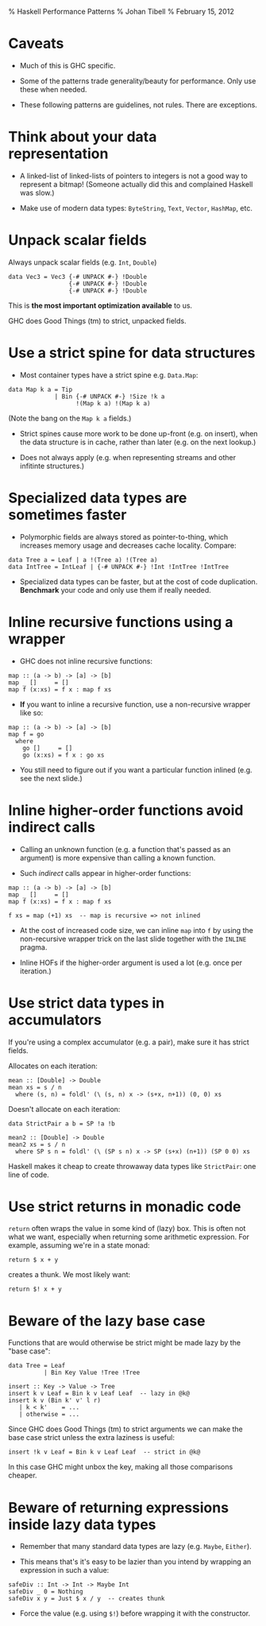 % Haskell Performance Patterns
% Johan Tibell
% February 15, 2012

# Caveats

* Much of this is GHC specific.

* Some of the patterns trade generality/beauty for performance.  Only
  use these when needed.

* These following patterns are guidelines, not rules.  There are
  exceptions.

# Think about your data representation

* A linked-list of linked-lists of pointers to integers is not a good
way to represent a bitmap!  (Someone actually did this and complained
Haskell was slow.)

* Make use of modern data types: `ByteString`, `Text`, `Vector`,
  `HashMap`, etc.

# Unpack scalar fields

Always unpack scalar fields (e.g. `Int`, `Double`)

~~~~ {.haskell}
data Vec3 = Vec3 {-# UNPACK #-} !Double
                 {-# UNPACK #-} !Double
                 {-# UNPACK #-} !Double
~~~~

This is **the most important optimization available** to us.

GHC does Good Things (tm) to strict, unpacked fields.

# Use a strict spine for data structures

* Most container types have a strict spine e.g. `Data.Map`:

~~~~ {.haskell}
data Map k a = Tip
             | Bin {-# UNPACK #-} !Size !k a
                   !(Map k a) !(Map k a)
~~~~

  (Note the bang on the `Map k a` fields.)

* Strict spines cause more work to be done up-front (e.g. on insert),
  when the data structure is in cache, rather than later (e.g. on the
  next lookup.)

* Does not always apply (e.g. when representing streams and other
  infitinte structures.)

# Specialized data types are sometimes faster

* Polymorphic fields are always stored as pointer-to-thing, which
  increases memory usage and decreases cache locality.  Compare:

~~~~ {.haskell}
data Tree a = Leaf | a !(Tree a) !(Tree a)
data IntTree = IntLeaf | {-# UNPACK #-} !Int !IntTree !IntTree
~~~~

* Specialized data types can be faster, but at the cost of code
  duplication.  **Benchmark** your code and only use them if really
  needed.

# Inline recursive functions using a wrapper

* GHC does not inline recursive functions:

~~~~ {.haskell}
map :: (a -> b) -> [a] -> [b]
map _ []     = []
map f (x:xs) = f x : map f xs
~~~~

* **If** you want to inline a recursive function, use a non-recursive
  wrapper like so:

~~~~ {.haskell}
map :: (a -> b) -> [a] -> [b]
map f = go
  where
    go []     = []
    go (x:xs) = f x : go xs
~~~~

* You still need to figure out if you want a particular function
  inlined (e.g. see the next slide.)

# Inline higher-order functions avoid indirect calls

* Calling an unknown function (e.g. a function that's passed as an
  argument) is more expensive than calling a known function.

* Such *indirect* calls appear in higher-order functions:

~~~~ {.haskell}
map :: (a -> b) -> [a] -> [b]
map _ []     = []
map f (x:xs) = f x : map f xs

f xs = map (+1) xs  -- map is recursive => not inlined
~~~~

* At the cost of increased code size, we can inline `map` into `f` by
  using the non-recursive wrapper trick on the last slide together
  with the `INLINE` pragma.

* Inline HOFs if the higher-order argument is used a lot (e.g. once
  per iteration.)

# Use strict data types in accumulators

If you're using a complex accumulator (e.g. a pair), make sure it has
strict fields.

Allocates on each iteration:

~~~~ {.haskell}
mean :: [Double] -> Double
mean xs = s / n
  where (s, n) = foldl' (\ (s, n) x -> (s+x, n+1)) (0, 0) xs
~~~~

Doesn't allocate on each iteration:

~~~~ {.haskell}
data StrictPair a b = SP !a !b

mean2 :: [Double] -> Double
mean2 xs = s / n
  where SP s n = foldl' (\ (SP s n) x -> SP (s+x) (n+1)) (SP 0 0) xs
~~~~

Haskell makes it cheap to create throwaway data types like
`StrictPair`: one line of code.

# Use strict returns in monadic code

`return` often wraps the value in some kind of (lazy) box.  This is
often not what we want, especially when returning some arithmetic
expression.  For example, assuming we're in a state monad:

~~~~ {.haskell}
return $ x + y
~~~~

creates a thunk.  We most likely want:

~~~~ {.haskell}
return $! x + y
~~~~

# Beware of the lazy base case

Functions that are would otherwise be strict might be made lazy by the
"base case":

~~~~ {.haskell}
data Tree = Leaf
          | Bin Key Value !Tree !Tree

insert :: Key -> Value -> Tree
insert k v Leaf = Bin k v Leaf Leaf  -- lazy in @k@
insert k v (Bin k' v' l r)
   | k < k'    = ...
   | otherwise = ...
~~~~

Since GHC does Good Things (tm) to strict arguments we can make the
base case strict unless the extra laziness is useful:

~~~~ {.haskell}
insert !k v Leaf = Bin k v Leaf Leaf  -- strict in @k@
~~~~

In this case GHC might unbox the key, making all those comparisons
cheaper.

# Beware of returning expressions inside lazy data types

* Remember that many standard data types are lazy (e.g. `Maybe`,
  `Either`).

* This means that's it's easy to be lazier than you intend by wrapping
  an expression in such a value:

~~~~ {.haskell}
safeDiv :: Int -> Int -> Maybe Int
safeDiv _ 0 = Nothing
safeDiv x y = Just $ x / y  -- creates thunk
~~~~

* Force the value (e.g. using `$!`) before wrapping it with the
  constructor.
